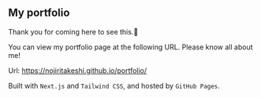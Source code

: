 ## My portfolio

Thank you for coming here to see this.🍕

You can view my portfolio page at the following URL.
Please know all about me!

Url: https://nojiritakeshi.github.io/portfolio/

Built with `Next.js` and `Tailwind CSS`, and hosted by `GitHub Pages`.
